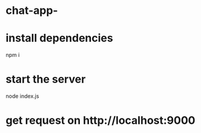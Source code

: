 # chat-app-
# install dependencies
npm i
# start the server
node index.js
# get request on http://localhost:9000
